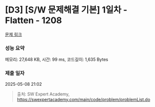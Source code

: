 # [D3] [S/W 문제해결 기본] 1일차 - Flatten - 1208 

[문제 링크](https://swexpertacademy.com/main/code/problem/problemDetail.do?contestProbId=AV139KOaABgCFAYh) 

### 성능 요약

메모리: 27,648 KB, 시간: 99 ms, 코드길이: 1,635 Bytes

### 제출 일자

2025-05-08 21:02



> 출처: SW Expert Academy, https://swexpertacademy.com/main/code/problem/problemList.do